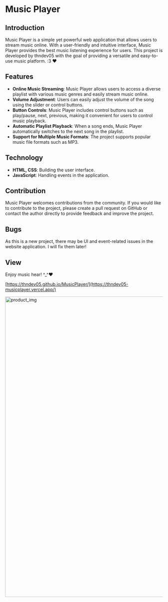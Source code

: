 # Music Player

## Introduction
Music Player is a simple yet powerful web application that allows users to stream music online. With a user-friendly and intuitive interface, Music Player provides the best music listening experience for users. This project is developed by thndev05 with the goal of providing a versatile and easy-to-use music platform. :3 ❤️

## Features
- **Online Music Streaming**: Music Player allows users to access a diverse playlist with various music genres and easily stream music online.
- **Volume Adjustment**: Users can easily adjust the volume of the song using the slider or control buttons.
- **Button Controls**: Music Player includes control buttons such as play/pause, next, previous, making it convenient for users to control music playback.
- **Automatic Playlist Playback**: When a song ends, Music Player automatically switches to the next song in the playlist.
- **Support for Multiple Music Formats**: The project supports popular music file formats such as MP3.

## Technology
- **HTML, CSS**: Building the user interface.
- **JavaScript**: Handling events in the application.

## Contribution
Music Player welcomes contributions from the community. If you would like to contribute to the project, please create a pull request on GitHub or contact the author directly to provide feedback and improve the project.

## Bugs
As this is a new project, there may be UI and event-related issues in the website application. I will fix them later!

## View
Enjoy music hear! ^_^❤️

[https://thndev05.github.io/MusicPlayer/](https://thndev05-musicplayer.vercel.app/)

<img width="960" alt="product_img" src="https://github.com/thndev05/MusicPlayer/assets/138297165/04994b14-8776-48ec-9a49-1a3d1425b2c0">
